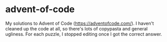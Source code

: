 # advent-of-code

My solutions to Advent of Code (https://adventofcode.com/). I haven't cleaned up the code at all, so there's lots of copypasta and general ugliness. For each puzzle, I stopped editing once I got the correct answer.
